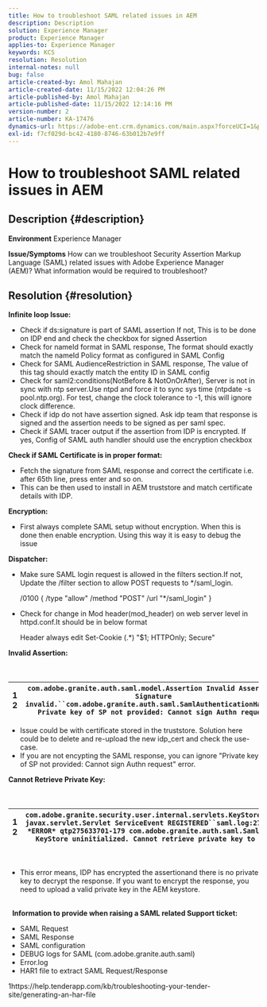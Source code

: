 ```yaml
---
title: How to troubleshoot SAML related issues in AEM
description: Description
solution: Experience Manager
product: Experience Manager
applies-to: Experience Manager
keywords: KCS
resolution: Resolution
internal-notes: null
bug: false
article-created-by: Amol Mahajan
article-created-date: 11/15/2022 12:04:26 PM
article-published-by: Amol Mahajan
article-published-date: 11/15/2022 12:14:16 PM
version-number: 2
article-number: KA-17476
dynamics-url: https://adobe-ent.crm.dynamics.com/main.aspx?forceUCI=1&pagetype=entityrecord&etn=knowledgearticle&id=d025b6a0-dd64-ed11-9561-6045bd006a22
exl-id: f7cf029d-bc42-4180-8746-63b012b7e9ff
---
```

# How to troubleshoot SAML related issues in AEM

## Description {#description}

<b>Environment</b>
Experience Manager


<b>Issue/Symptoms</b>
How can we troubleshoot Security Assertion Markup Language (SAML) related issues with Adobe Experience Manager (AEM)? What information would be required to troubleshoot?


## Resolution {#resolution}


<b>Infinite loop Issue:</b>

- Check if ds:signature is part of SAML assertion  If not, This is to be done on IDP end and check the checkbox for signed Assertion
- Check for nameId format in SAML response, The format should exactly match the nameId Policy format as configured in SAML Config
- Check for SAML AudienceRestriction in SAML response, The value of this tag should exactly match the entity ID in SAML config
- Check for saml2:conditions(NotBefore & NotOnOrAfter), Server is not in sync with ntp server.Use ntpd and force it to sync sys time (ntpdate -s pool.ntp.org). For test, change the clock tolerance to -1, this will ignore clock difference.
- Check if idp do not have assertion signed. Ask idp team that response is signed and the assertion needs to be signed as per saml spec.
- Check if SAML tracer output if the assertion from IDP is encrypted. If yes, Config of SAML auth handler should use the encryption checkbox


<b>Check if SAML Certificate is in proper format:</b>

- Fetch the signature from SAML response and correct the certificate i.e. after 65th line, press enter and so on.
- This can be then used to install in AEM truststore and match certificate details with IDP.


<b>Encryption:</b>

- First always complete SAML setup without encryption. When this is done then enable encryption. Using this way it is easy to debug the issue


<b>Dispatcher:</b>

- Make sure SAML login request is allowed in the filters section.If not, Update the /filter section to allow POST requests to \*/saml_login.

    

    /0100 { /type "allow" /method "POST" /url "\*/saml_login" }


- Check for change in Mod header(mod_header) on web server level in httpd.conf.It should be in below format

     Header always edit Set-Cookie (.\*) "$1; HTTPOnly; Secure"


<b>Invalid Assertion:</b>
<br> <br> <br>

| 1<br>2 | `com.adobe.granite.auth.saml.model.Assertion Invalid Assertion: Signature invalid.``com.adobe.granite.auth.saml.SamlAuthenticationHandler Private key of SP not provided: Cannot sign Authn request` |
| --- | --- |


- Issue could be with certificate stored in the truststore. Solution here could be to delete and re-upload the new idp_cert and check the use-case.
- If you are not encypting the SAML response, you can ignore "Private key of SP not provided: Cannot sign Authn request" error.


<b>Cannot Retrieve Private Key:</b>
<br> <br> <br>

| 1<br>2 | `com.adobe.granite.security.user.internal.servlets.KeyStoreManagingServlet,1121, javax.servlet.Servlet ServiceEvent REGISTERED``saml.log:27.01.2019 14:16:13.642 *ERROR* qtp275633701-179 com.adobe.granite.auth.saml.SamlAuthenticationHandler KeyStore uninitialized. Cannot retrieve private key to decrypt assertions.` |
| --- | --- |

 
- This error means, IDP has encrypted the assertionand there is no private key to decrypt the response. If you want to encrypt the response, you need to upload a valid private key in the AEM keystore.

<br> 
<b>Information to provide when raising a SAML related Support ticket:</b>

- SAML Request
- SAML Response
- SAML configuration
- DEBUG logs for SAML (com.adobe.granite.auth.saml)
- Error.log
- HAR1 file to extract SAML Request/Response


1https://help.tenderapp.com/kb/troubleshooting-your-tender-site/generating-an-har-file
